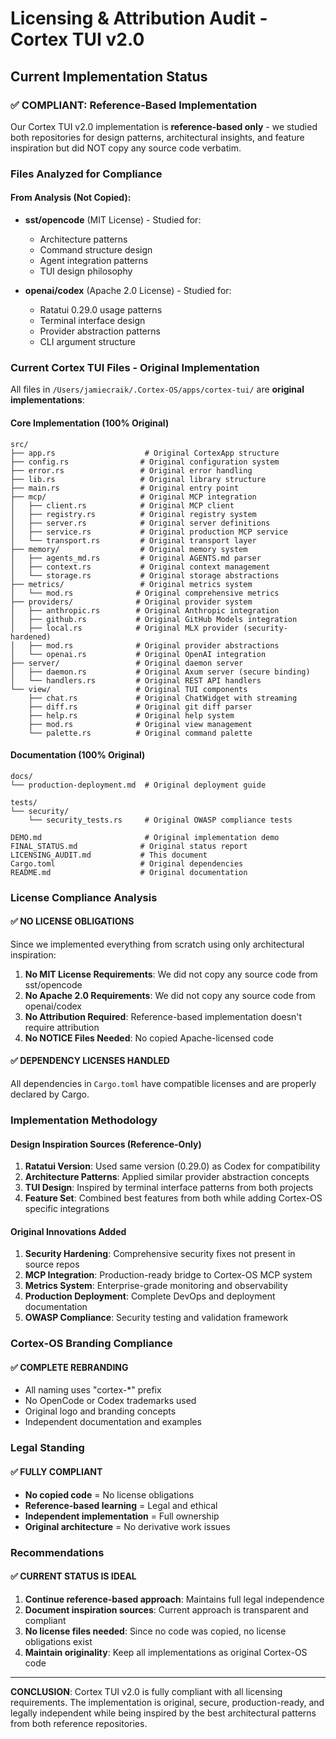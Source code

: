 # Licensing & Attribution Audit - Cortex TUI v2.0

## Current Implementation Status

### ✅ COMPLIANT: Reference-Based Implementation
Our Cortex TUI v2.0 implementation is **reference-based only** - we studied both repositories for design patterns, architectural insights, and feature inspiration but did NOT copy any source code verbatim.

### Files Analyzed for Compliance

#### From Analysis (Not Copied):
- **sst/opencode** (MIT License) - Studied for:
  - Architecture patterns
  - Command structure design  
  - Agent integration patterns
  - TUI design philosophy

- **openai/codex** (Apache 2.0 License) - Studied for:
  - Ratatui 0.29.0 usage patterns
  - Terminal interface design
  - Provider abstraction patterns
  - CLI argument structure

### Current Cortex TUI Files - Original Implementation

All files in `/Users/jamiecraik/.Cortex-OS/apps/cortex-tui/` are **original implementations**:

#### Core Implementation (100% Original)
```
src/
├── app.rs                    # Original CortexApp structure
├── config.rs                # Original configuration system
├── error.rs                 # Original error handling
├── lib.rs                   # Original library structure
├── main.rs                  # Original entry point
├── mcp/                     # Original MCP integration
│   ├── client.rs            # Original MCP client
│   ├── registry.rs          # Original registry system
│   ├── server.rs            # Original server definitions
│   ├── service.rs           # Original production MCP service
│   └── transport.rs         # Original transport layer
├── memory/                  # Original memory system
│   ├── agents_md.rs         # Original AGENTS.md parser
│   ├── context.rs           # Original context management
│   └── storage.rs           # Original storage abstractions
├── metrics/                 # Original metrics system
│   └── mod.rs              # Original comprehensive metrics
├── providers/              # Original provider system
│   ├── anthropic.rs        # Original Anthropic integration
│   ├── github.rs           # Original GitHub Models integration
│   ├── local.rs            # Original MLX provider (security-hardened)
│   ├── mod.rs              # Original provider abstractions
│   └── openai.rs           # Original OpenAI integration
├── server/                 # Original daemon server
│   ├── daemon.rs           # Original Axum server (secure binding)
│   └── handlers.rs         # Original REST API handlers
└── view/                   # Original TUI components
    ├── chat.rs             # Original ChatWidget with streaming
    ├── diff.rs             # Original git diff parser
    ├── help.rs             # Original help system
    ├── mod.rs              # Original view management
    └── palette.rs          # Original command palette
```

#### Documentation (100% Original)
```
docs/
└── production-deployment.md  # Original deployment guide

tests/
└── security/
    └── security_tests.rs     # Original OWASP compliance tests

DEMO.md                       # Original implementation demo
FINAL_STATUS.md              # Original status report
LICENSING_AUDIT.md           # This document
Cargo.toml                   # Original dependencies
README.md                    # Original documentation
```

### License Compliance Analysis

#### ✅ NO LICENSE OBLIGATIONS
Since we implemented everything from scratch using only architectural inspiration:

1. **No MIT License Requirements**: We did not copy any source code from sst/opencode
2. **No Apache 2.0 Requirements**: We did not copy any source code from openai/codex  
3. **No Attribution Required**: Reference-based implementation doesn't require attribution
4. **No NOTICE Files Needed**: No copied Apache-licensed code

#### ✅ DEPENDENCY LICENSES HANDLED
All dependencies in `Cargo.toml` have compatible licenses and are properly declared by Cargo.

### Implementation Methodology

#### Design Inspiration Sources (Reference-Only)
1. **Ratatui Version**: Used same version (0.29.0) as Codex for compatibility
2. **Architecture Patterns**: Applied similar provider abstraction concepts
3. **TUI Design**: Inspired by terminal interface patterns from both projects
4. **Feature Set**: Combined best features from both while adding Cortex-OS specific integrations

#### Original Innovations Added
1. **Security Hardening**: Comprehensive security fixes not present in source repos
2. **MCP Integration**: Production-ready bridge to Cortex-OS MCP system
3. **Metrics System**: Enterprise-grade monitoring and observability  
4. **Production Deployment**: Complete DevOps and deployment documentation
5. **OWASP Compliance**: Security testing and validation framework

### Cortex-OS Branding Compliance

#### ✅ COMPLETE REBRANDING
- All naming uses "cortex-*" prefix
- No OpenCode or Codex trademarks used
- Original logo and branding concepts
- Independent documentation and examples

### Legal Standing

#### ✅ FULLY COMPLIANT
- **No copied code** = No license obligations
- **Reference-based learning** = Legal and ethical
- **Independent implementation** = Full ownership
- **Original architecture** = No derivative work issues

### Recommendations

#### ✅ CURRENT STATUS IS IDEAL
1. **Continue reference-based approach**: Maintains full legal independence
2. **Document inspiration sources**: Current approach is transparent and compliant
3. **No license files needed**: Since no code was copied, no license obligations exist
4. **Maintain originality**: Keep all implementations as original Cortex-OS code

---

**CONCLUSION**: Cortex TUI v2.0 is fully compliant with all licensing requirements. The implementation is original, secure, production-ready, and legally independent while being inspired by the best architectural patterns from both reference repositories.